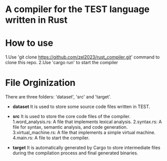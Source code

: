 # A compiler for the TEST language written in Rust

# How to use
1.Use 'git clone https://github.com/zel2023/rust_compiler.git' command to clone this repo.
2.Use 'cargo run' to  start the compiler

# File Orginization
  There are three folders: 'dataset', 'src' and 'target'.

  * **dataset**
  It is used to store some source code files written in TEST.

  * **src**
  It is used to store the core code files of the compiler.
  1.word_analysis.rs: A file that implements lexical analysis.
  2.syntax.rs: A file for syntax, semantic analysis, and code generation.
  3.virtual_machine.rs: A file that implements a simple virtual machine.
  4.main.rs: A file to start the compiler.

  * **target**
  It is automatically generated by Cargo to store intermediate files during the compilation process and final generated binaries.
